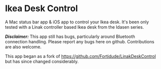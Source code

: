 # Ikea Desk Control

A Mac status bar app & iOS app to control your Ikea desk. It's been only tested with a Linak controller based Ikea desk from the Idasen series.

***Disclaimer:*** This app still has bugs, particularly around Bluetooth connection handling. Please report any bugs here on github. Contributions are also welcome.

This app began as a fork of https://github.com/Fortidude/LinakDeskControl but has since changed considerably.